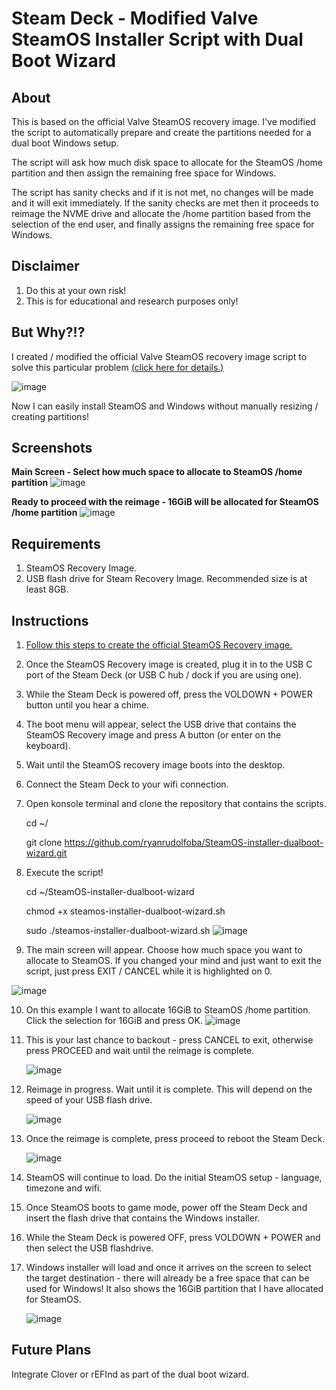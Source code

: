 # Steam Deck - Modified Valve SteamOS Installer Script with Dual Boot Wizard


## About

This is based on the official Valve SteamOS recovery image. I've modified the script to automatically prepare and create the partitions needed for a dual boot Windows setup.

The script will ask how much disk space to allocate for the SteamOS /home partition and then assign the remaining free space for Windows.

The script has sanity checks and if it is not met, no changes will be made and it will exit immediately. If the sanity checks are met then it proceeds to reimage the NVME drive and allocate the /home partition based from the selection of the end user, and finally assigns the remaining free space for Windows.


## Disclaimer
1. Do this at your own risk!
2. This is for educational and research purposes only!

## But Why?!?
I created / modified the official Valve SteamOS recovery image script to solve this particular problem [(click here for details.)](https://help.steampowered.com/en/faqs/view/6121-eccd-d643-baa8)

![image](https://user-images.githubusercontent.com/98122529/217654660-360ce075-1d55-488b-8dc7-8a12eb36bfa7.png)

Now I can easily install SteamOS and Windows without manually resizing / creating partitions!

## Screenshots
**Main Screen - Select how much space to allocate to SteamOS /home partition**
![image](https://user-images.githubusercontent.com/98122529/217665775-eca07740-b49b-461e-8d44-f83b9bdb6e09.png)

**Ready to proceed with the reimage - 16GiB will be allocated for SteamOS /home partition**
![image](https://user-images.githubusercontent.com/98122529/217666125-637985c4-c3e7-46ed-b2e0-3212197a97e6.png)

## Requirements
1. SteamOS Recovery Image.
2. USB flash drive for Steam Recovery Image. Recommended size is at least 8GB.


## Instructions
1. [Follow this steps to create the official SteamOS Recovery image.](https://help.steampowered.com/en/faqs/view/1b71-edf2-eb6d-2bb3)
2. Once the SteamOS Recovery image is created, plug it in to the USB C port of the Steam Deck (or USB C hub / dock if you are using one).
3. While the Steam Deck is powered off, press the VOLDOWN + POWER button until you hear a chime.
4. The boot menu will appear, select the USB drive that contains the SteamOS Recovery image and press A button (or enter on the keyboard).
5. Wait until the SteamOS recovery image boots into the desktop.
6. Connect the Steam Deck to your wifi connection.
7. Open konsole terminal and clone the repository that contains the scripts.

    cd ~/
    
    git clone https://github.com/ryanrudolfoba/SteamOS-installer-dualboot-wizard.git
 
8. Execute the script!

    cd ~/SteamOS-installer-dualboot-wizard
    
    chmod +x steamos-installer-dualboot-wizard.sh
    
    sudo ./steamos-installer-dualboot-wizard.sh
    ![image](https://user-images.githubusercontent.com/98122529/217664831-9583a219-9a69-4c7e-868f-66041218cd2d.png)

    
9. The main screen will appear. Choose how much space you want to allocate to SteamOS. If you changed your mind and just want to exit the script, just press EXIT / CANCEL while it is highlighted on 0.

![image](https://user-images.githubusercontent.com/98122529/217665492-b6eafa67-eb9f-4d0b-a0a3-f56888b96aba.png)


10. On this example I want to allocate 16GiB to SteamOS /home partition. Click the selection for 16GiB and press OK.
![image](https://user-images.githubusercontent.com/98122529/217665993-e846945e-aa45-4aac-9ed1-9fd839d1eb69.png)
 
11. This is your last chance to backout - press CANCEL to exit, otherwise press PROCEED and wait until the reimage is complete.

    ![image](https://user-images.githubusercontent.com/98122529/217666125-637985c4-c3e7-46ed-b2e0-3212197a97e6.png)
    
12. Reimage in progress. Wait until it is complete. This will depend on the speed of your USB flash drive.

    ![image](https://user-images.githubusercontent.com/98122529/217666462-cc08f59b-6c05-4fdb-9b69-d140e013484a.png)
    
13. Once the reimage is complete, press proceed to reboot the Steam Deck.

    ![image](https://user-images.githubusercontent.com/98122529/217666778-c8d115d1-f0d0-4bbe-9253-30fa99500e74.png)

13. SteamOS will continue to load. Do the initial SteamOS setup - language, timezone and wifi.
14. Once SteamOS boots to game mode, power off the Steam Deck and insert the flash drive that contains the Windows installer.
15. While the Steam Deck is powered OFF, press VOLDOWN + POWER and then select the USB flashdrive.
16. Windows installer will load and once it arrives on the screen to select the target destination - there will already be a free space that can be used for Windows! It also shows the 16GiB partition that I have allocated for SteamOS.

    ![image](https://user-images.githubusercontent.com/98122529/217674130-a7528fc7-497b-4993-a1b6-33f5546137ca.png)

## Future Plans
Integrate Clover or rEFInd as part of the dual boot wizard.
